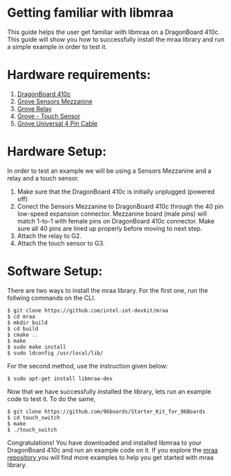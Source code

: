 # Getting familiar with libmraa 
This guide helps the user get familiar with libmraa on a DragonBoard 410c. This guide will show you how to successfully install the mraa library and run a simple example in order to test it.

# Hardware requirements:
1. [DragonBoard 410c](https://www.96boards.org/product/dragonboard410c)
2. [Grove Sensors Mezzanine](http://www.96boards.org/product/sensors-mezzanine/)
3. [Grove Relay](http://wiki.seeed.cc/Grove-Relay/)
4. [Grove - Touch Sensor](http://wiki.seeed.cc/Grove-Touch_Sensor/)
5. [Grove Universal 4 Pin Cable](https://www.seeedstudio.com/Grove---Universal-4-Pin-20cm-Unbuckled-Cable-%285-PCs-Pack%29-p-749.html)

# Hardware Setup:
In order to test an example we will be using a Sensors Mezzanine and a relay and a touch sensor. 
1. Make sure that the DragonBoard 410c is initially unplugged (powered off)
2. Conect the Sensors Mezzanine  to DragonBoard 410c through the 40 pin low-speed expansion connector. Mezzanine board (male pins) will match 1-to-1 with female pins on DragonBoard 410c connector. Make sure all 40 pins are lined up properly before moving to next step.
3. Attach the relay to G2.
4. Attach the touch sensor to G3.

# Software Setup:
There are two ways to install the mraa library. For the first one, run the follwing commands on the CLI.
```
$ git clone https://github.com/intel-iot-devkit/mraa
$ cd mraa
$ mkdir build
$ cd build
$ cmake ..
$ make
$ sudo make install
$ sudo ldconfig /usr/local/lib/
```
For the second method, use the instruction given below:
```
$ sudo apt-get install libmraa-dev
```
Now that we have successfully installed the library, lets run an example code to test it. To do the same, 
```
$ git clone https://github.com/96boards/Starter_Kit_for_96Boards
$ cd touch_switch
$ make
$ ./touch_switch
```
Congratulations! You have downloaded and installed libmraa to your DragonBoard 410c and run an example code on it. If you explore the [mraa repository ](https://github.com/intel-iot-devkit/mraa) you will find more examples to help you get started with mraa library. 

